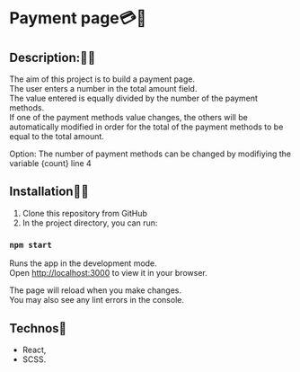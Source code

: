 # Payment page:credit_card::money_with_wings:
## Description::woman_teacher:
The aim of this project is to build a payment page.\
The user enters a number in the total amount field.\
The value entered is equally divided by the number of the payment methods.\
If one of the payment methods value changes, the others will be automatically modified in order for the total of the payment methods to be equal to the total amount.

Option: 
The number of payment methods can be changed by modifiying the variable {count} line 4 

## Installation:man_mechanic:
1. Clone this repository from GitHub
2. In the project directory, you can run:

### `npm start`

Runs the app in the development mode.\
Open [http://localhost:3000](http://localhost:3000) to view it in your browser.

The page will reload when you make changes.\
You may also see any lint errors in the console.

## Technos:hammer:

- React,
- SCSS.
